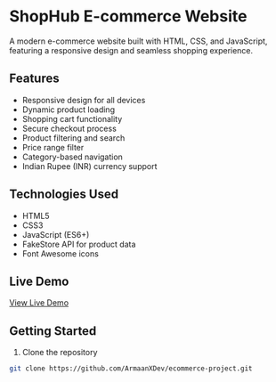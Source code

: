 # ShopHub E-commerce Website

A modern e-commerce website built with HTML, CSS, and JavaScript, featuring a responsive design and seamless shopping experience.

## Features

- Responsive design for all devices
- Dynamic product loading
- Shopping cart functionality
- Secure checkout process
- Product filtering and search
- Price range filter
- Category-based navigation
- Indian Rupee (INR) currency support

## Technologies Used

- HTML5
- CSS3
- JavaScript (ES6+)
- FakeStore API for product data
- Font Awesome icons

## Live Demo

[View Live Demo](https://armaanxdev.github.io/ecommerce-project/)


## Getting Started

1. Clone the repository
```bash
git clone https://github.com/ArmaanXDev/ecommerce-project.git
